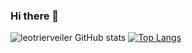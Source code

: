 ### Hi there 👋

![leotrierveiler GitHub stats](https://github-readme-stats.vercel.app/api?username=leotrierveiler&show_icons=true&theme=dracula)
[![Top Langs](https://github-readme-stats.vercel.app/api/top-langs/?username=leotrierveiler&layout=compact)](https://github.com/leotrierveiler/github-readme-stats)
